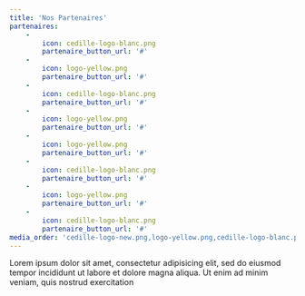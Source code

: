 ```yaml
---
title: 'Nos Partenaires'
partenaires:
    -
        icon: cedille-logo-blanc.png
        partenaire_button_url: '#'
    -
        icon: logo-yellow.png
        partenaire_button_url: '#'
    -
        icon: cedille-logo-blanc.png
        partenaire_button_url: '#'
    -
        icon: logo-yellow.png
        partenaire_button_url: '#'
    -
        icon: logo-yellow.png
        partenaire_button_url: '#'
    -
        icon: cedille-logo-blanc.png
        partenaire_button_url: '#'
    -
        icon: logo-yellow.png
        partenaire_button_url: '#'
    -
        icon: cedille-logo-blanc.png
        partenaire_button_url: '#'
media_order: 'cedille-logo-new.png,logo-yellow.png,cedille-logo-blanc.png'
---
```


Lorem ipsum dolor sit amet, consectetur adipisicing elit, sed do eiusmod tempor incididunt ut labore et
dolore magna aliqua. Ut enim ad minim veniam, quis nostrud exercitation
